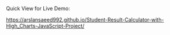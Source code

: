 Quick View for Live Demo:

https://arslansaeed992.github.io/Student-Result-Calculator-with-High_Charts-JavaScript-Project/
